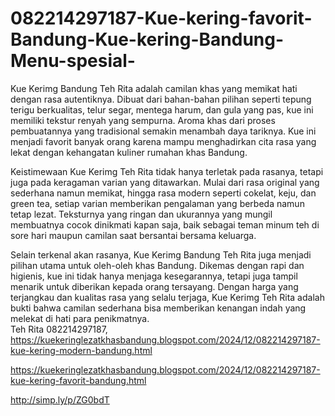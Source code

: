 # 082214297187-Kue-kering-favorit-Bandung-Kue-kering-Bandung-Menu-spesial-
Kue Kerimg Bandung Teh Rita adalah camilan khas yang memikat hati dengan rasa autentiknya. Dibuat dari bahan-bahan pilihan seperti tepung terigu berkualitas, telur segar, mentega harum, dan gula yang pas, kue ini memiliki tekstur renyah yang sempurna. Aroma khas dari proses pembuatannya yang tradisional semakin menambah daya tariknya. Kue ini menjadi favorit banyak orang karena mampu menghadirkan cita rasa yang lekat dengan kehangatan kuliner rumahan khas Bandung.  

Keistimewaan Kue Kerimg Teh Rita tidak hanya terletak pada rasanya, tetapi juga pada keragaman varian yang ditawarkan. Mulai dari rasa original yang sederhana namun memikat, hingga rasa modern seperti cokelat, keju, dan green tea, setiap varian memberikan pengalaman yang berbeda namun tetap lezat. Teksturnya yang ringan dan ukurannya yang mungil membuatnya cocok dinikmati kapan saja, baik sebagai teman minum teh di sore hari maupun camilan saat bersantai bersama keluarga.  

Selain terkenal akan rasanya, Kue Kerimg Bandung Teh Rita juga menjadi pilihan utama untuk oleh-oleh khas Bandung. Dikemas dengan rapi dan higienis, kue ini tidak hanya menjaga kesegarannya, tetapi juga tampil menarik untuk diberikan kepada orang tersayang. Dengan harga yang terjangkau dan kualitas rasa yang selalu terjaga, Kue Kerimg Teh Rita adalah bukti bahwa camilan sederhana bisa memberikan kenangan indah yang melekat di hati para penikmatnya.  
 Teh Rita
082214297187, 
 https://kuekeringlezatkhasbandung.blogspot.com/2024/12/082214297187-kue-kering-modern-bandung.html

https://kuekeringlezatkhasbandung.blogspot.com/2024/12/082214297187-kue-kering-favorit-bandung.html

http://simp.ly/p/ZG0bdT
